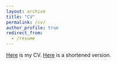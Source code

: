 ```yaml
---
layout: archive
title: "CV"
permalink: /cv/
author_profile: true
redirect_from:
  - /resume
---
```


[Here](http://CDEnrich.github.io/files/cv_carles_domingo-enrich_apr_7_2025.pdf) is my CV. [Here](http://CDEnrich.github.io/files/cv_carles_domingo-enrich_apr_7_2025_short.pdf) is a shortened version.

